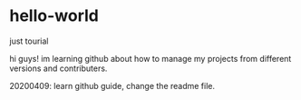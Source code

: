 # hello-world
just tourial

hi guys! im learning github about how to manage my projects from different versions and contributers.

20200409:
learn github guide, change the readme file.
